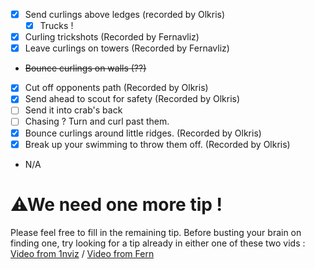- [x] Send curlings above ledges (recorded by Olkris)
  - [x] Trucks !
- [x] Curling trickshots (Recorded by Fernavliz)
- [x] Leave curlings on towers (Recorded by Fernavliz)
- ~~Bounce curlings on walls (??)~~
- [x] Cut off opponents path (Recorded by Olkris)
- [x] Send ahead to scout for safety (Recorded by Olkris)
- [ ] Send it into crab's back
- [ ] Chasing ? Turn and curl past them.
- [x] Bounce curlings around little ridges. (Recorded by Olkris)
- [x] Break up your swimming to throw them off. (Recorded by Olkris)
- N/A


# ⚠We need one more tip !
Please feel free to fill in the remaining tip.
Before busting your brain on finding one, try looking for a tip already in either one of these two vids : [Video from 1nviz](https://discord.com/channels/1080039048887926804/1228651931891793983) / [Video from Fern](https://discord.com/channels/1080039048887926804/1126700238263038064)
